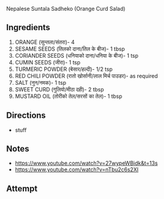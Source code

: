 Nepalese Suntala Sadheko (Orange Curd Salad)

## Ingredients
1. ORANGE (सुन्तला/संतरा)- 4
2. SESAME SEEDS (तिलको दाना/तिल के बीज)- 1 tbsp
3. CORIANDER SEEDS (धनियाको दाना/धनिया के बीज)- 1 tsp
4. CUMIN SEEDS (जीरा)- 1 tsp
5. TURMERIC POWDER (बेसार/हल्दी)- 1/2 tsp
6. RED CHILI POWDER (रातो खोर्सानी/लाल मिर्च पाउडर)- as required
7. SALT (नुन/नमक)- 1 tsp
8. SWEET CURD (गुलियो/मीठा दही)- 2 tbsp
9. MUSTARD OIL (तोरीको तेल/सरसों का तेल)- 1 tbsp

## Directions
* stuff

## Notes
* https://www.youtube.com/watch?v=27wypeWBidk&t=13s
* https://www.youtube.com/watch?v=nTbu2c6s2XI

## Attempt
